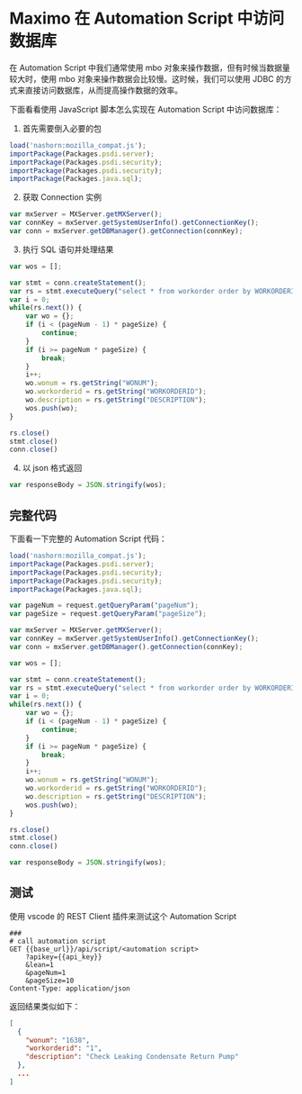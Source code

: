 # Maximo 在 Automation Script 中访问数据库

在 Automation Script 中我们通常使用 mbo 对象来操作数据，但有时候当数据量较大时，使用 mbo 对象来操作数据会比较慢。这时候，我们可以使用 JDBC 的方式来直接访问数据库，从而提高操作数据的效率。

下面看看使用 JavaScript 脚本怎么实现在 Automation Script 中访问数据库：

1. 首先需要倒入必要的包

``` javascript
load('nashorn:mozilla_compat.js');
importPackage(Packages.psdi.server);
importPackage(Packages.psdi.security);
importPackage(Packages.psdi.security);
importPackage(Packages.java.sql);
```

2. 获取 Connection 实例

``` javascript
var mxServer = MXServer.getMXServer();
var connKey = mxServer.getSystemUserInfo().getConnectionKey();
var conn = mxServer.getDBManager().getConnection(connKey);
```

3. 执行 SQL 语句并处理结果

``` javascript
var wos = [];

var stmt = conn.createStatement();
var rs = stmt.executeQuery("select * from workorder order by WORKORDERID");
var i = 0;
while(rs.next()) {
    var wo = {};
    if (i < (pageNum - 1) * pageSize) {
        continue;
    }
    if (i >= pageNum * pageSize) {
        break;
    }
    i++;
    wo.wonum = rs.getString("WONUM");
    wo.workorderid = rs.getString("WORKORDERID");
	wo.description = rs.getString("DESCRIPTION");
    wos.push(wo);
}

rs.close()
stmt.close()
conn.close()
```

4. 以 json 格式返回

``` javascript
var responseBody = JSON.stringify(wos);
```

## 完整代码

下面看一下完整的 Automation Script 代码：

``` javascript
load('nashorn:mozilla_compat.js');
importPackage(Packages.psdi.server);
importPackage(Packages.psdi.security);
importPackage(Packages.psdi.security);
importPackage(Packages.java.sql);

var pageNum = request.getQueryParam("pageNum");
var pageSize = request.getQueryParam("pageSize");

var mxServer = MXServer.getMXServer();
var connKey = mxServer.getSystemUserInfo().getConnectionKey();
var conn = mxServer.getDBManager().getConnection(connKey);

var wos = [];

var stmt = conn.createStatement();
var rs = stmt.executeQuery("select * from workorder order by WORKORDERID");
var i = 0;
while(rs.next()) {
    var wo = {};
    if (i < (pageNum - 1) * pageSize) {
        continue;
    }
    if (i >= pageNum * pageSize) {
        break;
    }
    i++;
    wo.wonum = rs.getString("WONUM");
    wo.workorderid = rs.getString("WORKORDERID");
	wo.description = rs.getString("DESCRIPTION");
    wos.push(wo);
}

rs.close()
stmt.close()
conn.close()

var responseBody = JSON.stringify(wos);
```

## 测试

使用 vscode 的 REST Client 插件来测试这个 Automation Script

``` shell
### 
# call automation script
GET {{base_url}}/api/script/<automation script>
    ?apikey={{api_key}}
    &lean=1
    &pageNum=1
    &pageSize=10
Content-Type: application/json
```

返回结果类似如下：

``` json
[
  {
    "wonum": "1638",
    "workorderid": "1",
    "description": "Check Leaking Condensate Return Pump"
  },
  ...
]
```
